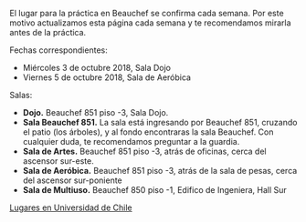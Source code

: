 El lugar para la práctica en Beauchef se confirma cada semana. Por este motivo actualizamos esta página cada semana y te recomendamos mirarla antes de la práctica.

Fechas correspondientes:

- Miércoles 3 de octubre 2018, Sala Dojo
- Viernes 5 de octubre 2018, Sala de Aeróbica

Salas:
- **Dojo.** Beauchef 851 piso -3, Sala Dojo.
- **Sala Beauchef 851.** La sala está ingresando por Beauchef 851, cruzando el patio (los árboles), y al fondo encontraras la sala Beauchef. Con cualquier duda, te recomendamos preguntar a la guardia.
- **Sala de Artes.** Beauchef 851 piso -3, atrás de oficinas, cerca del ascensor sur-este.
- **Sala de Aeróbica.** Beauchef 851 piso -3, atrás de la sala de pesas, cerca del ascensor sur-poniente
- **Sala de Multiuso.** Beauchef 850 piso -1, Edifico de Ingeniera, Hall Sur

<p class="text-center">
<a class="btn btn-primary btn-lg" href="{{ site.url }}/lugares.html" role="button">Lugares en Universidad de Chile</a>
</p>
